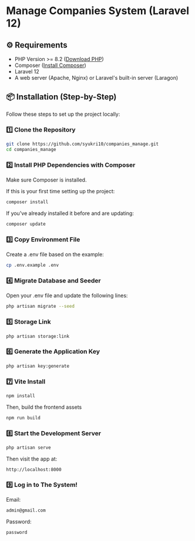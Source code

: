 # Manage Companies System (Laravel 12)

## ⚙️ Requirements

- PHP Version >= 8.2 ([Download PHP](https://www.php.net/downloads.php))  
- Composer ([Install Composer](https://getcomposer.org))  
- Laravel 12  
- A web server (Apache, Nginx) or Laravel's built-in server  (Laragon)

## 📦 Installation (Step-by-Step)

Follow these steps to set up the project locally:

### 1️⃣ Clone the Repository

```bash
git clone https://github.com/syukri10/companies_manage.git
cd companies_manage
```

### 2️⃣ Install PHP Dependencies with Composer

Make sure Composer is installed.

If this is your first time setting up the project:
```bash
composer install
```
If you've already installed it before and are updating:
```bash
composer update
```

### 3️⃣ Copy Environment File

Create a .env file based on the example:

```bash
cp .env.example .env
```

### 4️⃣ Migrate Database and Seeder

Open your .env file and update the following lines:

```bash
php artisan migrate --seed
```


### 5️⃣ Storage Link

```bash
php artisan storage:link
```

### 6️⃣ Generate the Application Key

```bash
php artisan key:generate
```

### 7️⃣ Vite Install

```bash
npm install
```
Then, build the frontend assets

```bash
npm run build
```

### 8️⃣ Start the Development Server

```bash
php artisan serve
```
Then visit the app at:

```arduino
http://localhost:8000
```
### 9️⃣ Log in to The System!
Email:
```bash
admin@gmail.com
```
Password:
```bash
password
```

